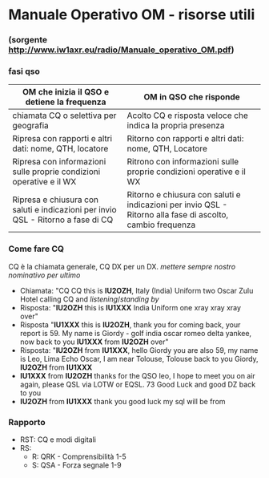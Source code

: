 # Manuale Operativo OM - risorse utili
### (sorgente http://www.iw1axr.eu/radio/Manuale_operativo_OM.pdf) 

### fasi qso

| OM che inizia il QSO e detiene la frequenza | OM in QSO che risponde |
| ----------- | ----------- |
| chiamata CQ o selettiva per geografia      | Acolto CQ e risposta veloce che indica la propria presenza       |
| Ripresa con rapporti e altri dati: nome, QTH, locatore   | Ritorno con rapporti e altri dati: nome, QTH, Locatore        |
| Ripresa con informazioni sulle proprie condizioni operative e il WX | Ritrono con informazioni sulle proprie condizioni operative e il WX |
| Ripresa e chiusura con saluti e indicazioni per invio QSL - Ritorno a fase di CQ | Ritorno e chiusura con saluti e indicazioni per invio QSL - Ritorno alla fase di ascolto, cambio frequenza |

### Come fare CQ

CQ è la chiamata generale, CQ DX per un DX.
*mettere sempre nostro nominativo per ultimo*

* Chiamata: "CQ CQ this is **IU2OZH**, Italy (India) Uniform two Oscar Zulu Hotel calling CQ and *listening*/*standing by*
* Risposta: "**IU2OZH** this is **IU1XXX** India Uniform one xray xray xray over"
* Risposta "**IU1XXX** this is **IU2OZH**, thank you for coming back, your report is 59. My name is Giordy - golf india oscar romeo delta yankee, now back to you **IU1XXX** from **IU2OZH** over"
* Risposta: "**IU2OZH** from **IU1XXX**, hello Giordy you are also 59, my name is Leo, Lima Echo Oscar, I am near Tolouse, Tolouse back to you Giordy, **IU2OZH** from **IU1XXX**
* **IU1XXX** from **IU2OZH** thanks for the QSO leo, I hope to meet you on air again, please QSL via LOTW or EQSL. 73 Good Luck and good DZ back to you
* **IU2OZH** from **IU1XXX** thank you good luck my sql will be from



### Rapporto

* RST: CQ e modi digitali
* RS:
  * R: QRK - Comprensibilità 1-5
  * S: QSA - Forza segnale 1-9
